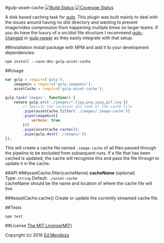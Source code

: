 #gulp-asset-cache
[![Build Status](https://travis-ci.org/Polyneue/gulp-asset-cache.svg?branch=master)](https://travis-ci.org/Polyneue/gulp-asset-cache)
[![Coverage Status](https://coveralls.io/repos/github/Polyneue/gulp-asset-cache/badge.svg?branch=master)](https://coveralls.io/github/Polyneue/gulp-asset-cache?branch=master)  

A disk based caching task for [gulp](http://gulpjs.com/). This plugin was built mainly to deal with the issues around having no dist directory and wanting to prevent image/video compression from happening multiple times on larger teams. If you do have the luxury of a src/dist file structure I recommend [gulp-changed](https://www.npmjs.com/package/gulp-changed) or [gulp-newer](https://www.npmjs.com/package/gulp-newer) as they easily integrate with that setup.

##Installation
Install package with NPM and add it to your development dependencies:  

```
npm install --save-dev gulp-asset-cache
```

##Usage
```javascript
var gulp = require('gulp'),
	imagemin = require('gulp-imagemin'),
	assetCache = require('gulp-asset-cache');

gulp.task('images', function() {
	return gulp.src('./images/*.{jpg,png,jpeg,gif,svg'})
		// Specify the location and name of the cache file
		.pipe(assetCache.filter('./images/.image-cache'))
		.pipe(imagemin({
			verbose: true
		}))
		.pipe(assetCache.cache());
		.pipe(gulp.dest('./images/'))
});
```

This will create a cache file named `.image-cache` of all files passed through the pipeline to be excluded from subsequent runs. If a file that has been cached is updated, the cache will recognize this and pass the file through to update it in the cache.

##API
###assetCache.filter(cacheName)
**cacheName**  (optional)  
Type: `string` Default: `./asset-cache`  
cacheName should be the name and location of where the cache file will live.

###assetCache.cache()
Create or update the currently streamed cache file. 

##Tests
```
npm test
```


##License
[The MIT License(MIT)](https://github.com/Polyneue/gulp-asset-cache/blob/master/LICENSE)  

Copyright (c) 2016 [Ed Mendoza](http://www.edmendoza.com)